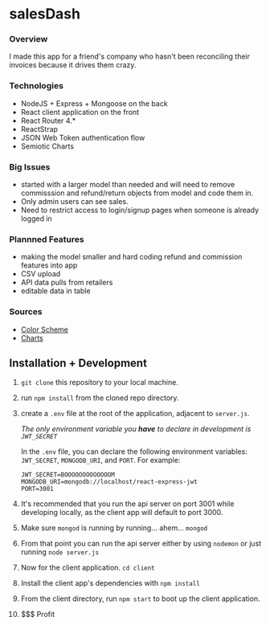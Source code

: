 # salesDash

### Overview

I made this app for a friend's company who hasn't been reconciling their invoices because it drives them crazy.

### Technologies

- NodeJS + Express + Mongoose on the back
- React client application on the front
- React Router 4.*
- ReactStrap
- JSON Web Token authentication flow
- Semiotic Charts 

### Big Issues 
- started with a larger model than needed and will need to remove commisssion and refund/return objects from model and code them in. 
- Only admin users can see sales. 
- Need to restrict access to login/signup pages when someone is already logged in

### Plannned Features 
- making the model smaller and hard coding refund and commission features into app 
- CSV upload
- API data pulls from retailers 
- editable data in table

### Sources 
- [Color Scheme](https://color.adobe.com/inspiration-color-theme-10666763/edit/?copy=true&base=2&rule=Custom&selected=1&name=Copy%20of%20inspiration&mode=rgb&rgbvalues=0.0392156862745098,0.10980392156862745,0.1568627450980392,0.2549019607843137,0.5176470588235295,0.5607843137254902,0.4470588235294118,0.6549019607843137,0.6392156862745098,0.592156862745098,0.7529411764705882,0.7176470588235294,0.9333333333333333,0.9137254901960784,0.8196078431372549&swatchOrder=0,1,2,3,4)
- [Charts](https://emeeks.github.io/semiotic/#/semiotic/creatingbarchart)

## Installation + Development

1. `git clone` this repository to your local machine.

2. run `npm install` from the cloned repo directory.

3. create a `.env` file at the root of the application, adjacent to `server.js`.

   *The only environment variable you **have** to declare in development is `JWT_SECRET`*

   In the `.env` file, you can declare the following environment variables: `JWT_SECRET`, `MONGODB_URI`, and `PORT`. For example:

   ```
   JWT_SECRET=BOOOOOOOOOOOOOM
   MONGODB_URI=mongodb://localhost/react-express-jwt
   PORT=3001
   ```

4. It's recommended that you run the api server on port 3001 while developing locally, as the client app will default to port 3000.
5. Make sure `mongod` is running by running… ahem… `mongod`
6. From that point you can run the api server either by using `nodemon` or just running `node server.js`
7. Now for the client application. `cd client`
8. Install the client app's dependencies with `npm install`
9. From the client directory, run `npm start` to boot up the client application.
10. $$$ Profit